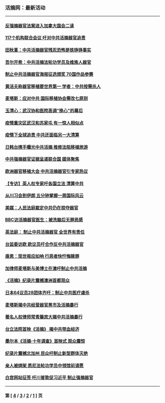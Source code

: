 ### 活摘网：最新活动
---
#### [反强摘器官法案进入加拿大国会二读](../../pages/nf5883/n13033450.md?08010430) 
#### [117个机构联合会议 吁对中共活摘器官追责](../../pages/nf5883/n12775087.md?08010430) 
#### [田秋堇：中共活摘器官残忍恐怖是铁铮铮事实](../../pages/nf5883/n12702148.md?08010430) 
#### [吾尔开希：中共活摘法轮功学员及维族人器官](../../pages/nf5883/n12693197.md?08010430) 
#### [制止中共活摘器官海报征选颁奖 70国作品参赛](../../pages/nf5883/n12692050.md?08010430) 
#### [黄洁夫称器官移植要世界第一 学者：中共按需杀人](../../pages/nf5883/n12572329.md?08010430) 
#### [麦塔斯：应对中共 国际移植协会需改七原则](../../pages/nf5883/n12514711.md?08010430) 
#### [玉清心：武汉协和医院高调“换心”的幕后](../../pages/nf5883/n12298730.md?08010430) 
#### [疫情重灾区武汉和苏家屯 有一惊人相似点](../../pages/nf5883/n12150824.md?08010430) 
#### [疫情下全球追责 中共还面临另一大清算](../../pages/nf5883/n12070397.md?08010430) 
#### [日韩台携手曝光中共活摘 推修法阻移植旅游](../../pages/nf5883/n11712046.md?08010430) 
#### [中共强摘器官证据呈递联合国 媒体聚焦](../../pages/nf5883/n11546426.md?08010430) 
#### [欧洲器官移植大会 中共活摘器官引专家热议](../../pages/nf5883/n11539095.md?08010430) 
#### [【专访】英人权专家吁各国立法 清算中共](../../pages/nf5883/n11367315.md?08010430) 
#### [从川习会到伊朗 五分钟掌握一周国际风云](../../pages/nf5883/n11338520.md?08010430) 
#### [美媒：人民法庭裁定中共仍在掠夺器官](../../pages/nf5883/n11334897.md?08010430) 
#### [BBC访活摘器官医生：被洗脑后无罪恶感](../../pages/nf5883/n11335935.md?08010430) 
#### [英法庭： 制止中共活摘器官 全世界有责任](../../pages/nf5883/n11330691.md?08010430) 
#### [台监委访欧 欧议员吁合作反中共活摘器官](../../pages/nf5883/n11109190.md?08010430) 
#### [唐恩：现世报应如响 行恶者快忏悔赎罪](../../pages/nf5883/n11104016.md?08010430) 
#### [加律师麦塔斯与美博士在澳吁制止中共活摘](../../pages/nf5883/n10724764.md?08010430) 
#### [《活摘》纪录片震撼澳洲首都观众](../../pages/nf5883/n10722747.md?08010430) 
#### [日本64议员28团体齐吁：制止中共医疗虐杀](../../pages/nf5883/n10587757.md?08010430) 
#### [麦塔斯揭中共经营器官黑市及活摘暴行](../../pages/nf5883/n10442407.md?08010430) 
#### [著名人权律师常青藤宾大揭中共活摘暴行](../../pages/nf5883/n10318181.md?08010430) 
#### [台立法院首映《活摘》 揭中共带血经济](../../pages/nf5883/n9938847.md?08010430) 
#### [墨尔本《活摘·十年调查》首映式 观众震惊](../../pages/nf5883/n9522572.md?08010430) 
#### [纪录片震撼北加州 民众吁制止新型群体灭绝](../../pages/nf5883/n9188314.md?08010430) 
#### [亲人被绑架 悉尼法轮功学员中领馆前请愿](../../pages/nf5883/n9056753.md?08010430) 
#### [白宫网站征签 吁川普敦促习近平 制止强摘器官](../../pages/nf5883/n9009661.md?08010430) 

---
#### 第 [ [4](./4.md?08010430) / [3](./3.md?08010430) / [2](./2.md?08010430) / [1](./1.md?08010430) ] 页
